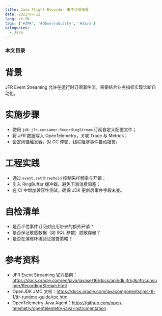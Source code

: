 ```yaml
---
title: Java Flight Recorder 事件订阅拓展
date: 2021-07-12
lang: zh-CN
tags: ['#JFR', '#Observability', '#Java']
categories:
  - Java
---
```


### 本文目录
<!-- toc -->

# 背景
JFR Event Streaming 允许在运行时订阅事件流，需要结合业务指标实现诊断自动化。

# 实施步骤
- 使用 `jdk.jfr.consumer.RecordingStream` 订阅自定义配置文件；
- 将 JFR 数据写入 OpenTelemetry，关联 Trace 与 Metrics；
- 设定阈值触发器，对 GC 停顿、线程阻塞事件自动报警。

# 工程实践
- 通过 `event.setThreshold` 控制采样频率与开销；
- 引入 RingBuffer 缓冲器，避免下游消费阻塞；
- 在 CI 中增加兼容性测试，确保 JDK 更新后事件字段未变。

# 自检清单
- 是否评估事件订阅对应用带来的额外开销？
- 是否保证敏感数据（如 SQL 参数）脱敏存储？
- 是否在演练环境验证报警策略？

# 参考资料
- JFR Event Streaming 官方指南：https://docs.oracle.com/en/java/javase/16/docs/api/jdk.jfr/jdk/jfr/consumer/RecordingStream.html
- OpenJDK JMC 文档：https://docs.oracle.com/javacomponents/jmc-8-1/jfr-runtime-guide/toc.htm
- OpenTelemetry Java Agent：https://github.com/open-telemetry/opentelemetry-java-instrumentation
